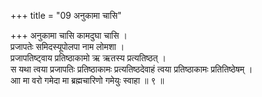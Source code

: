 +++
title = "09 अनुकामा चासि"

+++
अनुकामा चासि कामदुघा चासि ।  
प्रजापतेः समिदस्यूपोलपा नाम लोमशा ।  
प्रजापतिष्ट्वाय प्रतिष्ठाकामो ऋ ऋतस्य प्रत्यतिष्ठत् ।  
स यथा त्वया प्रजापतिः प्रतिष्ठाकामः प्रत्यतिष्ठदेवाहं त्वया प्रतिष्ठाकामः प्रतितिष्ठेषम् ।  
आा मा वरो गमेदा मा ब्रह्मचारिणो गमेयुः स्वाहा ॥ ९ ॥